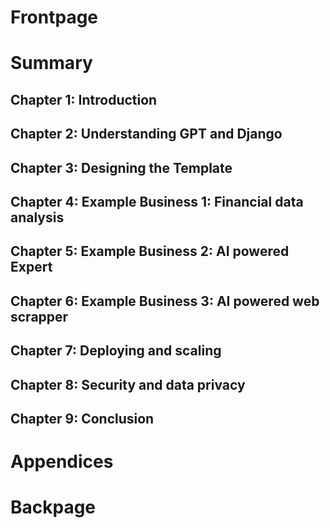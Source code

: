 # Frontpage
# Summary
## Chapter 1: Introduction
## Chapter 2: Understanding GPT and Django
## Chapter 3: Designing the Template
## Chapter 4: Example Business 1: Financial data analysis
## Chapter 5: Example Business 2: AI powered Expert
## Chapter 6: Example Business 3: AI powered web scrapper
## Chapter 7: Deploying and scaling
## Chapter 8: Security and data privacy
## Chapter 9: Conclusion
# Appendices
# Backpage
